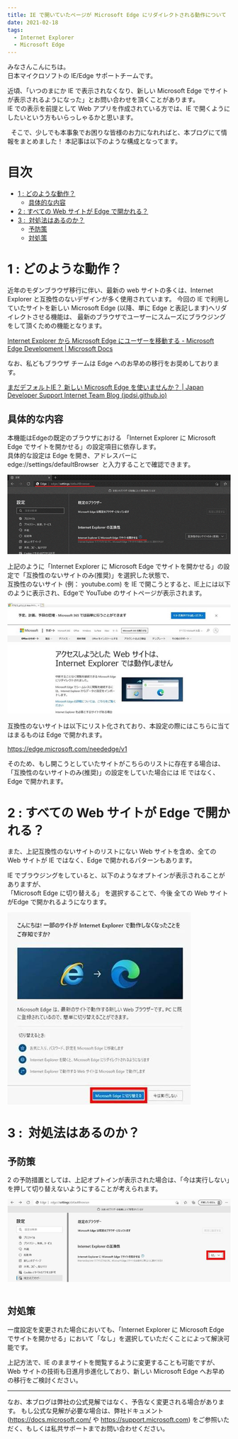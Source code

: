 ```yaml
---
title: IE で開いていたページが Microsoft Edge にリダイレクトされる動作について
date: 2021-02-18
tags:
  - Internet Explorer
  - Microsoft Edge 
---
```


みなさんこんにちは。  
日本マイクロソフトの IE/Edge サポートチームです。  

近頃、「いつのまにか IE で表示されなくなり、新しい Microsoft Edge でサイトが表示されるようになった」とお問い合わせを頂くことがあります。  
IE での表示を前提として Web アプリを作成されている方では、IE で開くようにしたいという方もいらっしゃるかと思います。  

 
そこで、少しでも本事象でお困りな皆様のお力になれればと、本ブログにて情報をまとめました！ 
本記事は以下のような構成となってます。

# 目次 <!-- omit in toc -->
- [1 : どのような動作？](#1--どのような動作)
  - [具体的な内容](#具体的な内容)
- [2 : すべての Web サイトが Edge で開かれる？](#2--すべての-web-サイトが-edge-で開かれる)
- [3 :  対処法はあるのか？](#3--対処法はあるのか)
  - [予防策](#予防策)
  - [対処策](#対処策)
 
# 1 : どのような動作？

近年のモダンブラウザ移行に伴い、最新の web サイトの多くは、Internet Explorer と互換性のないデザインが多く使用されています。
今回の IE で利用していたサイトを新しい Microsoft Edge (以降、単に Edge と表記します)へリダイレクトさせる機能は、  最新のブラウザでユーザーにスムーズにブラウジングをして頂くための機能となります。  

[Internet Explorer から Microsoft Edge にユーザーを移動する - Microsoft Edge Development | Microsoft Docs](https://docs.microsoft.com/ja-jp/microsoft-edge/web-platform/ie-to-microsoft-edge-redirection#request-an-update-to-the-ie-compatibility-list)  

なお、私どもブラウザ チームは Edge へのお早めの移行をお奨めしております。  

[まだデフォルトIE？ 新しい Microsoft Edge を使いませんか？ | Japan Developer Support Internet Team Blog (jpdsi.github.io)](https://jpdsi.github.io/blog/internet-explorer-microsoft-edge/how-about-using-new-edge/)


## 具体的な内容

本機能はEdgeの既定のブラウザにおける 「Internet Explorer に Microsoft Edge でサイトを開かせる」の設定項目に依存します。  
具体的な設定は Edge を開き、アドレスバーに edge://settings/defaultBrowser  と入力することで確認できます。  

![Picture](/articles/internet-explorer-microsoft-edge/IEtoEdgeRedirection/Internet%20Explorer%20に%20Microsoft%20Edge%20でサイトを開かせる.png)

上記のように「Internet Explorer に Microsoft Edge でサイトを開かせる」の設定で「互換性のないサイトのみ(推奨)」を選択した状態で、  
互換性のないサイト (例： youtube.com) を IE で開こうとすると、IE上には以下のように表示され、Edgeで YouTube のサイトページが表示されます。

![Picture](/articles/internet-explorer-microsoft-edge/IEtoEdgeRedirection/アクセスしようとした%20Web%20サイトは、Internet%20Explorer%20では動作しません.jpg)

互換性のないサイトは以下にリスト化されており、本設定の際にはこちらに当てはまるものは Edge で開かれます。

https://edge.microsoft.com/neededge/v1

そのため、もし開こうとしていたサイトがこちらのリストに存在する場合は、  
「互換性のないサイトのみ(推奨)」の設定をしていた場合には IE ではなく、Edge で開かれます。
 
# 2 : すべての Web サイトが Edge で開かれる？  

また、上記互換性のないサイトのリストにない Web サイトを含め、全ての Web サイトが IE ではなく、Edge で開かれるパターンもあります。

IE でブラウジングをしていると、以下のようなオプトインが表示されることがありますが、  
「Microsoft Edge に切り替える」 を選択することで、今後 全ての Web サイトがEdge で開かれるようになります。

![Picture](/articles/internet-explorer-microsoft-edge/IEtoEdgeRedirection/こんにちは%20一部のサイトが%20Internet%20explorer%20で動作しなくなったことをご存知ですか.jpg)

# 3 :  対処法はあるのか？

## 予防策

2 の予防措置としては、上記オプトインが表示された場合は、「今は実行しない」を押して切り替えないようにすることが考えられます。

![Picture](/articles/internet-explorer-microsoft-edge/IEtoEdgeRedirection/Internet%20Explorer%20に%20Microsoft%20Edge%20でサイトを開かせる%20を%20なしにする.jpg)
 
## 対処策

一度設定を変更された場合においても、「Internet Explorer に Microsoft Edge でサイトを開かせる」において「なし」を選択していただくことによって解決可能です。
 

上記方法で、IE のままサイトを閲覧するように変更することも可能ですが、Web サイトの技術も日進月歩進化しており、新しい Microsoft Edge へお早めの移行をご検討ください。

---
なお、本ブログは弊社の公式見解ではなく、予告なく変更される場合があります。
もし公式な見解が必要な場合は、弊社ドキュメント (https://docs.microsoft.com/ や https://support.microsoft.com) をご参照いただく、もしくは私共サポートまでお問い合わせください。